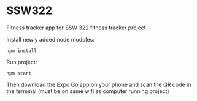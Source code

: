 # SSW322
Fitness tracker app for SSW 322 fitness tracker project

Install newly added node modules:
```
npm install
```

Run project:
```
npm start
```
Then download the Expo Go app on your phone and scan the QR code in the terminal (must be on same wifi as computer running project)
